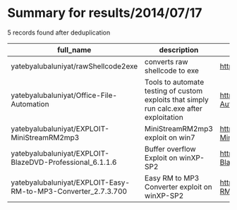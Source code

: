 
# Summary for results/2014/07/17
    
5 records found after deduplication

| full_name | description | html_url | matched_list | matched_count | pushed_at | size | stargazers_count | language | forks_count | vul_ids |
|---------------------------------------------------------------|------------------------------------------------------------------------------------------|----------------------------------------------------------------------------------|----------------|-----------------|---------------------------|--------|--------------------|------------|---------------|-----------|
| yatebyalubaluniyat/rawShellcode2exe | converts raw shellcode to exe | https://github.com/yatebyalubaluniyat/rawShellcode2exe | ['shellcode'] | 1 | 2014-07-17 08:00:22+00:00 | 156 | 2 | Python | 2 | [] |
| yatebyalubaluniyat/Office-File-Automation | Tools to automate testing of custom exploits that simply run calc.exe after exploitation | https://github.com/yatebyalubaluniyat/Office-File-Automation | ['exploit'] | 1 | 2014-07-17 09:29:41+00:00 | 7684 | 0 | Python | 1 | [] |
| yatebyalubaluniyat/EXPLOIT-MiniStreamRM2mp3 | MiniStreamRM2mp3 exploit on win7 | https://github.com/yatebyalubaluniyat/EXPLOIT-MiniStreamRM2mp3 | ['exploit'] | 1 | 2014-07-17 10:19:52+00:00 | 3568 | 0 | Python | 0 | [] |
| yatebyalubaluniyat/EXPLOIT-BlazeDVD-Professional_6.1.1.6 | Buffer overflow Exploit on winXP-SP2 | https://github.com/yatebyalubaluniyat/EXPLOIT-BlazeDVD-Professional_6.1.1.6 | ['exploit'] | 1 | 2014-07-17 10:56:28+00:00 | 140 | 0 | Python | 0 | [] |
| yatebyalubaluniyat/EXPLOIT-Easy-RM-to-MP3-Converter_2.7.3.700 | Easy RM to MP3 Converter exploit on winXP-SP2 | https://github.com/yatebyalubaluniyat/EXPLOIT-Easy-RM-to-MP3-Converter_2.7.3.700 | ['exploit'] | 1 | 2014-07-17 11:07:53+00:00 | 140 | 0 | Python | 0 | [] |
